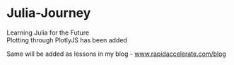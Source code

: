 # Julia-Journey
Learning Julia for the Future \
Plotting through PlotlyJS has been added


Same will be added as lessons in my blog - www.rapidaccelerate.com/blog
